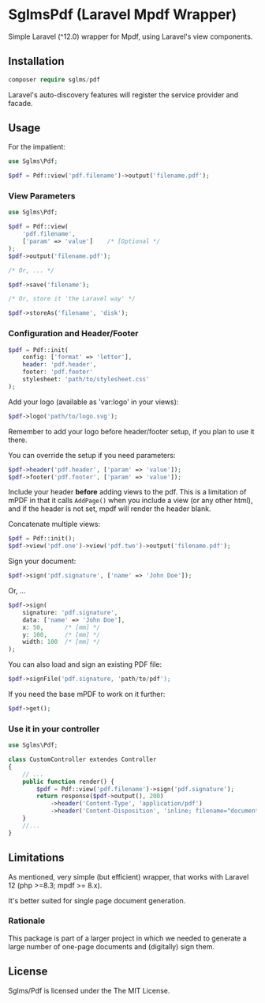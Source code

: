 # SglmsPdf (Laravel Mpdf Wrapper)

Simple Laravel (^12.0) wrapper for Mpdf, using Laravel's view components.

## Installation

```php
composer require sglms/pdf
```

Laravel's auto-discovery features will register the service provider and facade.


## Usage

For the impatient:

```php
use Sglms\Pdf;

$pdf = Pdf::view('pdf.filename')->output('filename.pdf');
```

### View Parameters


```php
use Sglms\Pdf;

$pdf = Pdf::view(
	'pdf.filename',
	['param' => 'value']	/* [Optional */
);
$pdf->output('filename.pdf');

/* Or, ... */

$pdf->save('filename');

/* Or, store it 'the Laravel way' */

$pdf->storeAs('filename', 'disk');
```

### Configuration and Header/Footer


```php
$pdf = Pdf::init(
	config: ['format' => 'letter'],
	header: 'pdf.header',
	footer: 'pdf.footer'
	stylesheet: 'path/to/stylesheet.css'
);
```
Add your logo (available as 'var:logo' in your views):

```php
$pdf->logo('path/to/logo.svg');
```

Remember to add your logo before header/footer setup, if you plan to use it there.

You can override the setup if you need parameters:

```php
$pdf->header('pdf.header', ['param' => 'value']);
$pdf->footer('pdf.footer', ['param' => 'value']);
```

Include your header **before** adding views to the pdf. This is a limitation of mPDF in that it calls `AddPage()` when you include a view (or any other html), and if the header is not set, mpdf will render the header blank.


Concatenate multiple views:

```php
$pdf = Pdf::init();
$pdf->view('pdf.one')->view('pdf.two')->output('filename.pdf');
```

Sign your document:

```php
$pdf->sign('pdf.signature', ['name' => 'John Doe']);
```

Or, ...


```php
$pdf->sign(
	signature: 'pdf.signature',
	data: ['name' => 'John Doe'],
	x: 50,		/* [mm] */
	y: 100,		/* [mm] */
	width: 100	/* [mm] */
);
```
You can also load and sign an existing PDF file:

```php
$pdf->signFile('pdf.signature, 'path/to/pdf');
```

If you need the base mPDF to work on it further:

```php
$pdf->get();
```



### Use it in your controller

```php
use Sglms\Pdf;

class CustomController extendes Controller
{
	// ...
	public function render() {
        $pdf = Pdf::view('pdf.filename')->sign('pdf.signature');
        return response($pdf->output(), 200)
        	->header('Content-Type', 'application/pdf')
         	->header('Content-Disposition', 'inline; filename="document.pdf"');
    }
    //...
}
```



## Limitations

As mentioned, very simple (but efficient) wrapper, that works with Laravel 12 (php >=8.3; mpdf >= 8.x).

It's better suited for single page document generation.

### Rationale

This package is part of a larger project in which we needed to generate a large number of one-page documents and (digitally) sign them.

## License

Sglms/Pdf is licensed under the The MIT License.